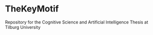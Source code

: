 # TheKeyMotif
Repository for the Cognitive Science and Artificial Intelligence Thesis at Tilburg University

